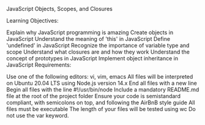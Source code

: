 JavaScript Objects, Scopes, and Closures

Learning Objectives:

Explain why JavaScript programming is amazing
Create objects in JavaScript
Understand the meaning of 'this' in JavaScript
Define 'undefined' in JavaScript
Recognize the importance of variable type and scope
Understand what closures are and how they work
Understand the concept of prototypes in JavaScript
Implement object inheritance in JavaScript
Requirements:

Use one of the following editors: vi, vim, emacs
All files will be interpreted on Ubuntu 20.04 LTS using Node.js version 14.x
End all files with a new line
Begin all files with the line #!/usr/bin/node
Include a mandatory README.md file at the root of the project folder
Ensure your code is semistandard compliant, with semicolons on top, and following the AirBnB style guide
All files must be executable
The length of your files will be tested using wc
Do not use the var keyword.
